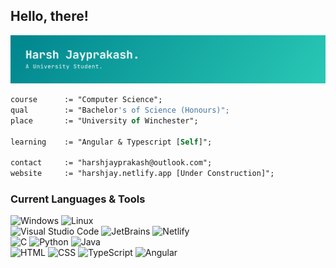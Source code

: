 ## Hello, there!
![Banner](banner.png)

```pas
course      := "Computer Science";
qual        := "Bachelor's of Science (Honours)";
place       := "University of Winchester";

learning    := "Angular & Typescript [Self]";

contact     := "harshjayprakash@outlook.com";
website     := "harshjay.netlify.app [Under Construction]";
```
### Current Languages & Tools

![Windows](https://img.shields.io/badge/-Windows%20NT-164e63?logo=windows&logoColor=white&style=flat-square)
![Linux](https://img.shields.io/badge/-Linux-164e63?logo=linux&logoColor=white&style=flat-square) 
<br/>
![Visual Studio Code](https://img.shields.io/badge/-Visual%20Studio%20Code-164e63?logo=visual-studio-code&logoColor=white&style=flat-square)
![JetBrains](https://img.shields.io/badge/-JetBrains-164e63?logo=jetbrains&logoColor=white&style=flat-square)
![Netlify](https://img.shields.io/badge/-Netlify-164e63?logo=netlify&logoColor=white&style=flat-square)
<br/>
![C](https://img.shields.io/badge/-C-164e63?logo=c&logoColor=white&style=flat-square)
![Python](https://img.shields.io/badge/-Python-164e63?logo=python&logoColor=white&style=flat-square)
![Java](https://img.shields.io/badge/-Java-164e63?logo=openjdk&logoColor=white&style=flat-square)
<br/>
![HTML](https://img.shields.io/badge/-HTML-164e63?logo=html5&logoColor=white&style=flat-square)
![CSS](https://img.shields.io/badge/-CSS-164e63?logo=css3&logoColor=white&style=flat-square)
![TypeScript](https://img.shields.io/badge/-Typescript-164e63?logo=typescript&logoColor=white&style=flat-square)
![Angular](https://img.shields.io/badge/-Angular-164e63?logo=angular&logoColor=white&style=flat-square)
